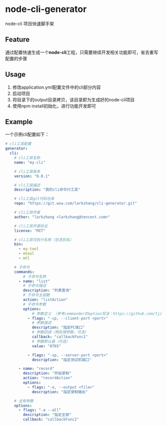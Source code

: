 # node-cli-generator
node-cli 项目快速脚手架

## Feature
通过配置快速生成一个**node-cli**工程，只需要继续开发相关功能即可，省去重写配置的步骤

## Usage
1. 修改application.yml配置文件中的cli部分内容
2. 启动项目
3. 将目录下的output目录拷贝，该目录即为生成好的node-cli项目
4. 使用npm install初始化，进行功能开发即可

## Example

一个示例cli配置如下：

```yaml
# cli工具配置
generator:
  cli:
    # cli工具名称
    name: "my-cli"

    # cli工具版本
    version: "0.0.1"

    # cli工具描述
    description: "我的cli命令行工具"

    # cli工具git代码仓库
    repo: "https://git.woa.com/larkzhang/cli-generator.git"

    # cli工具作者
    author: "larkzhang <larkzhang@tencent.com>"

    # cli工具开源协议
    license: "MIT"

    # cli工具可执行名称（包含别名）
    bin:
      - my-tool
      - mtool
      - mtl

    # 子命令
    commands:
        # 子命令名称
      - name: "list"
        # 子命令描述
        description: "列表查询"
        # 子命令主函数
        action: "listAction"
        # 子命令参数
        options:
            # 参数定义 （参考commander的option写法：https://github.com/tj/commander.js/blob/master/Readme_zh-CN.md#%e9%80%89%e9%a1%b9）
          - flags: "-cp, --client-port <port>"
            # 参数描述
            description: "指定PC端口"
            # 参数回调（预处理参数，可选）
            callback: "callbackFunc1"
            # 参数默认值（可选）
            value: "8765"

          - flags: "-sp, --server-port <port>"
            description: "指定测试机端口"

      - name: "record"
        description: "开始录制"
        action: "recordAction"
        options:
          - flags: "-o, --output <file>"
            description: "指定录制输出"

    # 全局参数
    options:
      - flags: "-a --all"
        description: "指定全部"
        callback: "callbackFunc2"
```
